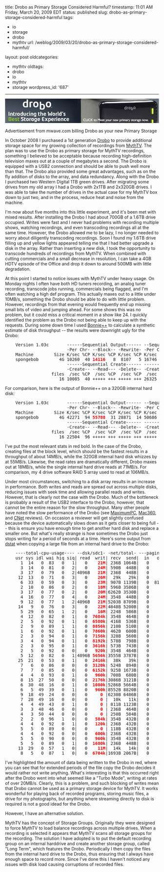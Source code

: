 title: Drobo as Primary Storage Considered Harmful?
timestamp: 11:01 AM Friday, March 20, 2009 EDT
status: published
slug: drobo-as-primary-storage-considered-harmful
tags:
- io
- storage
- drobo
- mythtv
url: /weblog/2009/03/20/drobo-as-primary-storage-considered-harmful/

layout: post
oldcategories:
- mythtv
oldtags:
- drobo
- io
- mythtv
- storage
wordpress_id: '687'

---

<div class="image caption center">
    <img src="/weblog/media/2009/03/drobo-promo.jpg" alt="Advertisement from mwave.com billing Drobo as your new Primary Storage">
    <p>Advertisement from mwave.com billing Drobo as your new Primary Storage</p>
</div>

In October 2008 I purchased a 1st generation [Drobo](http://www.drobo.com/) to provide additional storage space for my growing collection of recordings from [MythTV](http://www.mythtv.org/).  The plan was to use the Drobo as primary storage for MythTV recordings, something I believed to be acceptable because recording high-definition television maxes out at a couple of megabytes a second.  The Drobo is equipped with a USB2 connection and should be able to push well more than that.  The Drobo also provided some great advantages, such as on the fly addition of disks to the array, and data redundancy.  Along with the Drobo I purchased two Western Digital 1TB green drives.  After migrating some drives from my old array I had a Drobo with 2x1TB and 2x320GB drives.  I was able to take the number of drives in the actual case for my MythTV box down to just two, and in the process, reduce heat and noise from the machine.

I'm now about five months into this little experiment, and it's been met with mixed results.  After installing the Drobo I had about 700GB of a 1.6TB drive occupied.  Writes were fast and I never had problems with recording multiple shows, watching recordings, and even transcoding recordings all at the same time.  However, the Drobo allowed me to be lazy, I no longer needed to worry about diligently transcoding recordings.  Soon I found my 1.6TB drive filling up and yellow lights appeared telling me that I had better upgrade a disk in the array. Rather than inserting a new disk, I took the opportunity to transcode hundreds of recordings from MythTV.  When combined with cutting commercials and a small decrease in resolution, I can take a 4GB HDTV episode of the Office and drop it down to around 500MB with little degradation.

At this point I started to notice issues with MythTV under heavy usage.  On Monday nights I often have both HD tuners recording, an analog tuner recording, transcode jobs running, commercials being flagged, and I'm often watching a high def program.  This actually maxes out to a little under 10MB/s, something the Drobo should be able to do with little problem.  However, recordings from that evening would frequently end up missing small bits of video and jumping ahead.  For some shows this was no problem, but it could miss a critical moment in a show like 24.  I quickly identified the problem as the Drobo not being able to keep up with the requests.  During some down time I used [Bonnie++](http://www.coker.com.au/bonnie++/) to calculate a synthetic estimate of disk throughput -- the results were downright ugly for the Drobo:

<pre>
    Version 1.03c       ------Sequential Output------ --Sequential Input- --Random-
                        -Per Chr- --Block-- -Rewrite- -Per Chr- --Block-- --Seeks--
    Machine        Size K/sec %CP K/sec %CP K/sec %CP K/sec %CP K/sec %CP  /sec %CP
    spongebob        4G 10260  40 <b style="color: red;">14116</b>   8  8107   5 16746  57 <b style="color:red;">18169</b>   3  61.5   0
                        ------Sequential Create------ --------Random Create--------
                        -Create-- --Read--- -Delete-- -Create-- --Read--- -Delete--
                  files  /sec %CP  /sec %CP  /sec %CP  /sec %CP  /sec %CP  /sec %CP
                     16 10085  40 +++++ +++ +++++ +++ 26325  98 +++++ +++ +++++ +++
</pre>

For comparison, here is the output of Bonnie++ on a 320GB internal hard disk:

<pre>
    Version 1.03c       ------Sequential Output------ --Sequential Input- --Random-
                        -Per Chr- --Block-- -Rewrite- -Per Chr- --Block-- --Seeks--
    Machine        Size K/sec %CP K/sec %CP K/sec %CP K/sec %CP K/sec %CP  /sec %CP
    spongebob        4G 42271  94 <b style="color:red;">55788</b>  31 28871  14 50686  96 <b style="color:red;">71219</b>  16 128.7   1
                        ------Sequential Create------ --------Random Create--------
                        -Create-- --Read--- -Delete-- -Create-- --Read--- -Delete--
                  files  /sec %CP  /sec %CP  /sec %CP  /sec %CP  /sec %CP  /sec %CP
                     16 22504  96 +++++ +++ +++++ +++ +++++ +++ +++++ +++ +++++ +++
</pre>

I've put the most relevant stats in red bold.  In the case of the Drobo, creating files at the block level, which should be the fastest results in a throughput of about 14MB/s, while the 320GB internal hard disk whizzes by at 55MB/s.  Likewise, the read rates are dramatically different, Drobo maxes out at 18MB/s, while the single internal hard drive reads at 71MB/s.  For comparison, my 4 drive software RAID 5 array used to read at 106MB/s.

Under most circumstances, switching to a disk array results in an increase in performance.  Both writes and reads are spread out across multiple disks, reducing issues with seek time and allowing parallel reads and writes.  However, that is clearly not the case with the Drobo.  Much of the bottleneck is probably a result of the USB2 interface to the Drobo, however, that cannot be the entire reason for the slow throughput.  Many other people have noted the slow performance of the Drobo (see [MaximumPC](http://www.maximumpc.com/article/data_robotics_drobo), [Mac360](http://mac360.com/index.php/mac360/comments/drobo_the_best_mac_home_backup_system_ever/), and [CNet](http://reviews.cnet.com/external-hard-drives/drobo/4864-3190_7-32470303.html?messageID=2576911) reviews).  On occasion a reviewer will get slightly confused because the device automatically slows down as it gets closer to being full -- this is ensure you have enough time to get another hard disk and replace a smaller one.  But what's really strange is how sometimes the Drobo just stops writing for a period of seconds at a time.  Here's some output from [dstat](http://dag.wieers.com/home-made/dstat/) when copying a large file from an internal hard drive to the Drobo:

<pre>
    ----total-cpu-usage---- --dsk/sdc1- -net/total- ---paging-- ---system--
    usr sys idl wai hiq siq| read  writ| recv  send|  in   out | int   csw 
      1  14   0  83   0   1|   0    <b style="color:red;">21M</b>| 236B 1064B|   0     0 |1675  3260 
      3  14   0  81   0   2|   0    <b style="color:red;">24M</b>| 590B  448B|   0     0 |1745  3456 
      3  17   0  79   0   2|4096B   <b style="color:red;">21M</b>| 236B  448B|   0     0 |1728  3416 
     12  13   0  71   0   3|   0    <b style="color:red;">26M</b>|  29k   29k|   0     0 |1784  3654 
      6  33   0  59   0   3|   0    <b style="color:red;">23M</b>| 907B 1139B|   0  8192B|2020  3285 
      2  10   0  86   0   2|   0    <b style="color:red;">18M</b>| 596B 3586B|   0     0 |1708  3487 
      3  17   0  77   0   2|   0    <b style="color:red;">20M</b>|6262B 3530B|   0     0 |1830  3684 
      4  16   0  77   0   4|   0    <b style="color:red;">24M</b>| 354B  448B|   0     0 |1952  4022 
      9  12   0  77   1   2|4096B   <b style="color:red;">21M</b>|5203B 8709B|   0     0 |1843  3875 
     14   9   0  76   0   3|   0    <b style="color:red;">22M</b>|4848B 5200B|   0     0 |1938  4340 
      5  29   0  65   1   2|   0    <b style="color:red;">16M</b>| 224B  586B|   0     0 |1686  3143 
      4  12   0  82   0   1|   0  <b style="color:red;">7684k</b>| 354B  464B|   0     0 |1370  2609 
      2   5   0  92   0   1|   0  <b style="color:red;">6580k</b>| 416B  536B|   0     0 |1118  2147 
      2   9   0  89   1   1|   0  <b style="color:red;">8856k</b>| 210B  510B|   0     0 |1290  2449 
      1   6   0  92   0   1|   0  <b style="color:red;">7860k</b>| 462B  600B|   0     0 |1177  2131 
      2   3   0  94   0   1|   0  <b style="color:red;">7156k</b>| 328B  560B|   0     0 |1094  1970 
      3   4   0  94   0   1|   0  <b style="color:red;">8192k</b>| 578B  798B|   0     0 |1090  2017 
      2   3   0  95   0   1|   0  <b style="color:red;">3616k</b>| 573B  743B|   0     0 | 966  1605 
      2   5   0  92   0   0|   0   <b style="color:red;">920k</b>| 354B  464B|   0     0 | 939  1610 
      5  12   0  82   0   1|4096B <b style="color:red;">5656k</b>|3555B 3787B|   0     0 |1239  2240 
     25  21   0  53   0   1|   0  <b style="color:red;">2416k</b>|  38k   39k|   0     0 |1105  2323 
      7   6   0  86   0   0|   0  <b style="color:red;">3120k</b>| 524B  894B|   0     0 |1032  1833 
      7   7   0  85   0   0|   0  <b style="color:red;">6152k</b>| 925B 1673B|   0     0 |1153  2040 
      4   4   0  93   0   1|   0   <b style="color:red;">960k</b>| 708B  680B|   0     0 | 947  1683 
      8  15  27  50   0   0|   0  <b style="color:red;">2176k</b>|3086B 3121B|   0     0 | 973  1587 
      6  30  48  16   0   1|   0  <b style="color:red;">1080k</b>|5286B 5664B|   0     0 | 936  1397 
      6   5  49  39   0   1|   0   <b style="color:red;">960k</b>|8552B 8820B|   0     0 | 954  1606 
      9  18  49  24   0   0|   0     <b style="color:red;">0</b> |6230B 6486B|   0     0 | 919  1454 
      7  28  49  16   0   0|   0     <b style="color:red;">0</b> |  10k   11k|   0     0 | 897  1313 
      4   4  49  43   0   1|   0     <b style="color:red;">0</b> | 811B 1123B|   0     0 | 945  1690 
      3   3  48  46   0   0|   0     <b style="color:red;">0</b> | 236B  464B|   0     0 | 910  1553 
      4   3  50  44   0   0|   0     <b style="color:red;">0</b> | 250B  584B|   0     0 | 965  1760 
      2   2   0  96   1   0|   0   <b style="color:red;">584k</b>| 354B  432B|   0     0 | 927  1589 
      4   4   0  92   0   1|   0   <b style="color:red;">120k</b>| 236B  432B|   0     0 | 866  1437 
      5   5   0  89   0   0|   0     <b style="color:red;">0</b> | 118B  432B|   0     0 | 864  1520 
      4   4   0  92   0   0|   0   <b style="color:red;">600k</b>| 236B  432B|   0     0 | 910  1631 
      5   5   0  90   0   0|   0   <b style="color:red;">960k</b>| 354B  432B|   0     0 | 880  1588 
      5   5   0  89   0   1|   0  <b style="color:red;">1680k</b>| 236B  448B|   0     0 | 923  1495 
     13  29   0  57   1   0|   0    <b style="color:red;">11M</b>|  14k   14k|   0     0 |1341  2112 
      8   5   0  87   1   0|   0 <b style="color:red;"> 6704k</b>|1693B 2067B|   0     0 |1094  1948 
</pre>

I've highlighted the amount of data being written to the Drobo in red, where you can see that for extended periods of the file copy the Drobo decides it would rather not write anything.  What's interesting is that this occurred right after the Drobo went into what seemed like a "Turbo Mode", writing at rates of over 20MB/s.  Clearly, this is a problem, and such blocking of writes mean that Drobo cannot be used as a primary storage device for MythTV.  It works wonderful for playing back of recorded programs, storing music files, a drive for my photographs, but anything where streaming directly to disk is required is not a good idead for the Drobo.

However, I have an alternative solution.

MythTV has the concept of Storage Groups.  Originally they were designed to force MythTV to load balance recordings across multiple drives.  When a recording is selected it appears that MythTV scans all storage groups for the recording.  The solution I have adopted is to put the default recording group on an internal harddrive and create another storage group, called "Long Term", which features the Drobo.  Periodically I then copy the files from the internal hard drive to the Drobo, thus ensuring that I always have enough space to record more.  Since I've done this I haven't noticed any issues with disk load causing corruptions of recorded files.

